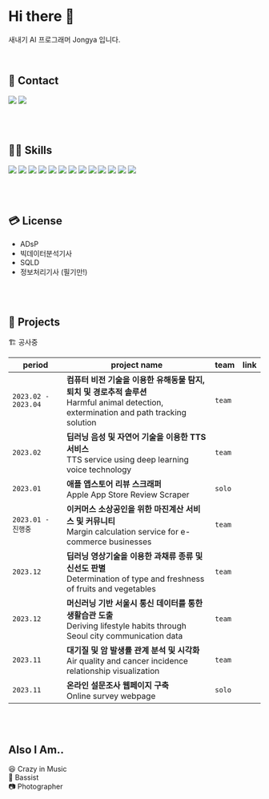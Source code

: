 # Hi there 👋
새내기 AI 프로그래머 Jongya 입니다.

<br>

## 📧 Contact  

<a href="mailto:whdrns2013@naver.com"><img src="https://img.shields.io/badge/whdrns2013@naver.com-03C75A?style=flat-square&logo=Naver&logoColor=white&link=mailto:whdrns2013@naver.com"/></a>
<a href="https://whdrns2013.github.io/"><img src="https://img.shields.io/badge/Jongya's Blog-181717?style=flat-square&logo=Github&logoColor=white&link=https://whdrns2013.github.io/"/></a> 

<br>
<br>

## 🧑‍💻 Skills  

<img src="https://img.shields.io/badge/Python-3776AB?style=for-the-badge&logo=Python&logoColor=white"/></a>
<img src="https://img.shields.io/badge/JAVA-007396?style=for-the-badge&logo=java&logoColor=white">
<img src="https://img.shields.io/badge/MySQL-4479A1?style=for-the-badge&logo=MySQL&logoColor=white"/></a>
<img src="https://img.shields.io/badge/R-276DC3?style=for-the-badge&logo=R&logoColor=white"/></a>
<img src="https://img.shields.io/badge/HTML-E34F26?style=for-the-badge&logo=HTML5&logoColor=white"/></a>
<img src="https://img.shields.io/badge/Spring Boot-6DB33F?style=for-the-badge&logo=Spring Boot&logoColor=white"/></a>
<img src="https://img.shields.io/badge/Flask-000000?style=for-the-badge&logo=Flask&logoColor=white"/></a>
<img src="https://img.shields.io/badge/Pynecone-000000?style=for-the-badge&logo=&logoColor=white"/></a>
<img src="https://img.shields.io/badge/AWS-232F3E?style=for-the-badge&logo=Amazon AWS&logoColor=white"/></a>
<img src="https://img.shields.io/badge/GIT-F05032?style=for-the-badge&logo=GIT&logoColor=white"/></a>
<img src="https://img.shields.io/badge/VSCode-007ACC?style=for-the-badge&logo=Visual Studio Code&logoColor=white"/></a>
<img src="https://img.shields.io/badge/Eclipse-2C2255?style=for-the-badge&logo=Eclipse IDE&logoColor=white"/></a>
<img src="https://img.shields.io/badge/Dot_ENV-ECD53F?style=for-the-badge&logo=dotenv&logoColor=white"/></a>


<br>
<br>

## 💳 License  

- ADsP  
- 빅데이터분석기사  
- SQLD  
- 정보처리기사 (필기만!)  


<br>
<br>

## 🚀 Projects  

🏗 공사중

|period|project name|team|link|
|---|---|---|---|
|`2023.02 - 2023.04`|**컴퓨터 비전 기술을 이용한 유해동물 탐지, 퇴치 및 경로추적 솔루션**<br>Harmful animal detection, extermination and path tracking solution|`team`||
|`2023.02`|**딥러닝 음성 및 자연어 기술을 이용한 TTS 서비스**<br>TTS service using deep learning voice technology|`team`||
|`2023.01`|**애플 앱스토어 리뷰 스크래퍼**<br>Apple App Store Review Scraper|`solo`||
|`2023.01 - 진행중`|**이커머스 소상공인을 위한 마진계산 서비스 및 커뮤니티**<br>Margin calculation service for e-commerce businesses|`team`||
|`2023.12`|**딥러닝 영상기술을 이용한 과채류 종류 및 신선도 판별**<br>Determination of type and freshness of fruits and vegetables|`team`||
|`2023.12`|**머신러닝 기반 서울시 통신 데이터를 통한 생활습관 도출**<br>Deriving lifestyle habits through Seoul city communication data|`team`||
|`2023.11`|**대기질 및 암 발생률 관계 분석 및 시각화**<br>Air quality and cancer incidence relationship visualization|`team`||
|`2023.11`|**온라인 설문조사 웹페이지 구축**<br>Online survey webpage|`solo`||



<br>
<br>

## Also I Am..  


😆 Crazy in Music  
🎸 Bassist  
📷 Photographer  


<!--
**whdrns2013/whdrns2013** is a ✨ _special_ ✨ repository because its `README.md` (this file) appears on your GitHub profile.

Here are some ideas to get you started:

- 🔭 I’m currently working on ...
- 🌱 I’m currently learning ...
- 👯 I’m looking to collaborate on ...
- 🤔 I’m looking for help with ...
- 💬 Ask me about ...
- 📫 How to reach me: ...
- 😄 Pronouns: ...
- ⚡ Fun fact: ...
-->


